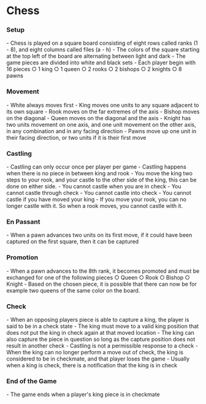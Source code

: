 # Chess 

<h3>Setup</h3>
- Chess is played on a square board consisting of eight rows called ranks (1 - 8), and eight columns called files (a - h)
- The colors of the square starting at the top left of the board are alternating between light and dark
- The game pieces are divided into white and black sets
- Each player begin with 16 pieces
	○ 1 king
	○ 1 queen
	○ 2 rooks
	○ 2 bishops
	○ 2 knights
	○ 8 pawns

<h3>Movement</h3>
- White always moves first
- King moves one units to any square adjacent to its own square
- Rook moves on the far extremes of the axis
- Bishop moves on the diagonal
- Queen moves on the diagonal and the axis
- Knight has two units movement on one axis, and one unit movement on the other axis, in any combination and in any facing direction
- Pawns move up one unit in their facing direction, or two units if it is their first move
	
<h3>Castling</h3>
- Castling can only occur once per player per game
- Castling happens when there is no piece in between king and rook 
- You move the king two steps to your rook, and your castle to the other side of the king, this can be done on either side.  
- You cannot castle when you are in check
- You cannot castle through check 
- You cannot castle into check
- You cannot castle if you have moved your king
- If you move your rook, you can no longer castle with it.  So when a rook moves, you cannot castle with it.

<h3>En Passant</h3>
- When a pawn advances two units on its first move, if it could have been captured on the first square, then it can be captured
	
<h3>Promotion</h3>
- When a pawn advances to the 8th rank, it becomes promoted and must be exchanged for one of the following pieces
	○ Queen
	○ Rook
	○ Bishop
	○ Knight
- Based on the chosen piece, it is possible that there can now be for example two queens of the same color on the board.

<h3>Check</h3>
- When an opposing players piece is able to capture a king, the player is said to be in a check state
- The king must move to a valid king position that does not put the king in check again at that moved location
- The king can also capture the piece in question so long as the capture position does not result in another check
- Castling is not a permissible response to a check
- When the king can no longer perform a move out of check, the king is considered to be in checkmate, and that player loses the game
- Usually when a king is check, there is a notification that the king is in check
	
<h3>End of the Game</h3>
- The game ends when a player's king piece is in checkmate
